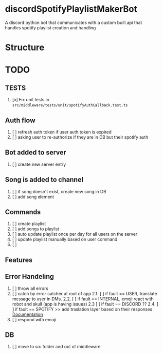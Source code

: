 # discordSpotifyPlaylistMakerBot

A discord python bot that communicates with a custom built api that handles
spotify playlist creation and handling

# Structure

# TODO

## TESTS

1. [x] Fix unit tests in `src/middleware/tests/unit/spotifyAuthCallback.test.ts`

## Auth flow

1. [ ] refresh auth token if user auth token is expired
2. [ ] asking user to re-authorize if they are in DB but their spotify auth

## Bot added to server

1. [ ] create new server entry

## Song is added to channel

1. [ ] if song doesn't exist, create new song in DB
2. [ ] add song element

## Commands

1. [ ] create playlist
2. [ ] add songs to playlist
3. [ ] auto update playlist once per day for all users on the server
4. [ ] update playlist manually based on user command
5. [ ]

## Features

## Error Handeling

1. [ ] throw all errors
2. [ ] catch by error catcher at root of app 2.1. [ ] if fault == USER,
       translate message to user in DMs. 2.2. [ ] if fault == INTERNAL, emoji
       react with robot and skull (app is having issues) 2.3 [ ] if fault ==
       DISCORD ?? 2.4. [ ] if fault == SPOTIFY >> add traslation layer based on
       their responses
       [Documentation](https://developer.spotify.com/documentation/web-api/concepts/api-calls)
3. [ ] respond with emoji

## DB

1. [ ] move to src folder and out of middleware
